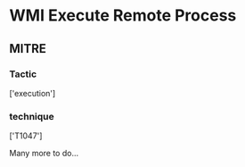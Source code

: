 # WMI Execute Remote Process

## MITRE

### Tactic
['execution']

### technique
['T1047']

Many more to do...
